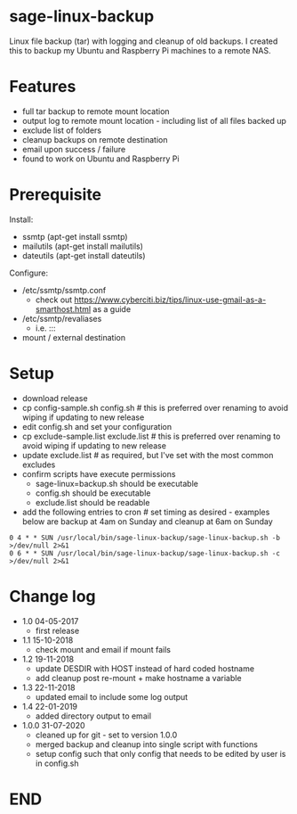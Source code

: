 # sage-linux-backup
Linux file backup (tar) with logging and cleanup of old backups.  I created this to backup my Ubuntu and Raspberry Pi machines to a remote NAS.

# Features
* full tar backup to remote mount location
* output log to remote mount location - including list of all files backed up
* exclude list of folders
* cleanup backups on remote destination
* email upon success / failure
* found to work on Ubuntu and Raspberry Pi

# Prerequisite
Install:
* ssmtp (apt-get install ssmtp)
* mailutils (apt-get install mailutils)
* dateutils (apt-get install dateutils)

Configure:
* /etc/ssmtp/ssmtp.conf
  - check out https://www.cyberciti.biz/tips/linux-use-gmail-as-a-smarthost.html as a guide
* /etc/ssmtp/revaliases
  - i.e. <user>:<ssmpt email address>:<ssmpt IP>:<ssmtp port>
* mount / external destination

# Setup
* download release
* cp config-sample.sh config.sh # this is preferred over renaming to avoid wiping if updating to new release
* edit config.sh and set your configuration
* cp exclude-sample.list exclude.list # this is preferred over renaming to avoid wiping if updating to new release
* update exclude.list # as required, but I've set with the most common excludes
* confirm scripts have execute permissions
  - sage-linux=backup.sh should be executable
  - config.sh should be executable
  - exclude.list should be readable
* add the following entries to cron # set timing as desired - examples below are backup at 4am on Sunday and cleanup at 6am on Sunday
```
0 4 * * SUN /usr/local/bin/sage-linux-backup/sage-linux-backup.sh -b >/dev/null 2>&1
0 6 * * SUN /usr/local/bin/sage-linux-backup/sage-linux-backup.sh -c >/dev/null 2>&1
```

# Change log
* 1.0 04-05-2017
  - first release
* 1.1 15-10-2018
  - check mount and email if mount fails
* 1.2 19-11-2018
  - update DESDIR with HOST instead of hard coded hostname
  - add cleanup post re-mount + make hostname a variable
* 1.3 22-11-2018
  - updated email to include some log output
* 1.4 22-01-2019
  - added directory output to email
* 1.0.0 31-07-2020
  - cleaned up for git - set to version 1.0.0
  - merged backup and cleanup into single script with functions
  - setup config such that only config that needs to be edited by user is in config.sh
 
# END
